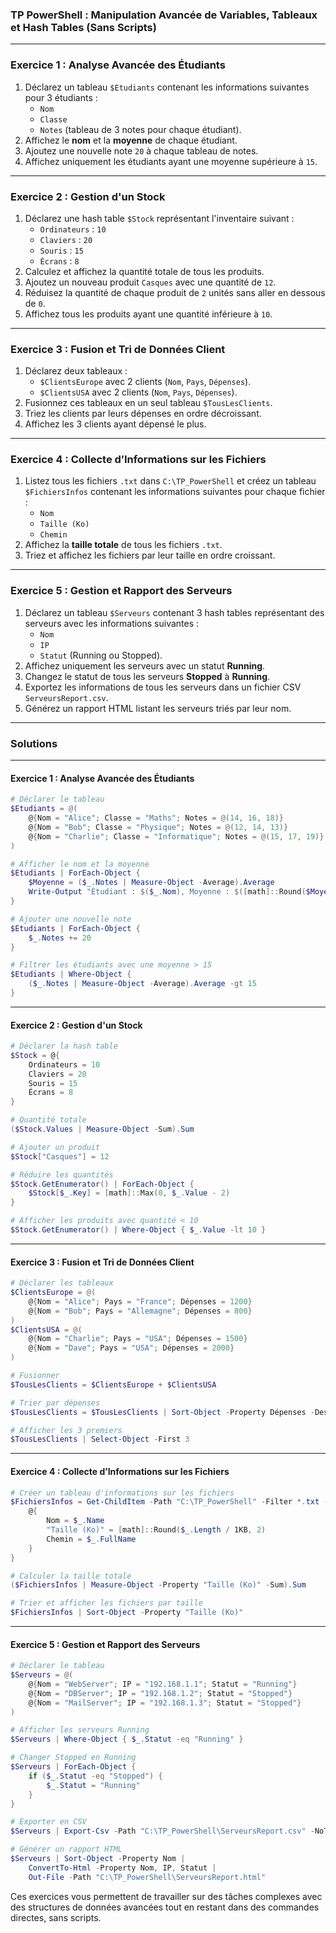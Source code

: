 ### TP PowerShell : Manipulation Avancée de Variables, Tableaux et Hash Tables (Sans Scripts)

---

### **Exercice 1 : Analyse Avancée des Étudiants**

1. Déclarez un tableau `$Etudiants` contenant les informations suivantes pour 3 étudiants :
   - `Nom`
   - `Classe`
   - `Notes` (tableau de 3 notes pour chaque étudiant).
2. Affichez le **nom** et la **moyenne** de chaque étudiant.
3. Ajoutez une nouvelle note `20` à chaque tableau de notes.
4. Affichez uniquement les étudiants ayant une moyenne supérieure à `15`.

---

### **Exercice 2 : Gestion d'un Stock**

1. Déclarez une hash table `$Stock` représentant l'inventaire suivant :
   - `Ordinateurs` : `10`
   - `Claviers` : `20`
   - `Souris` : `15`
   - `Écrans` : `8`
2. Calculez et affichez la quantité totale de tous les produits.
3. Ajoutez un nouveau produit `Casques` avec une quantité de `12`.
4. Réduisez la quantité de chaque produit de `2` unités sans aller en dessous de `0`.
5. Affichez tous les produits ayant une quantité inférieure à `10`.

---

### **Exercice 3 : Fusion et Tri de Données Client**

1. Déclarez deux tableaux :
   - `$ClientsEurope` avec 2 clients (`Nom`, `Pays`, `Dépenses`).
   - `$ClientsUSA` avec 2 clients (`Nom`, `Pays`, `Dépenses`).
2. Fusionnez ces tableaux en un seul tableau `$TousLesClients`.
3. Triez les clients par leurs dépenses en ordre décroissant.
4. Affichez les 3 clients ayant dépensé le plus.

---

### **Exercice 4 : Collecte d’Informations sur les Fichiers**

1. Listez tous les fichiers `.txt` dans `C:\TP_PowerShell` et créez un tableau `$FichiersInfos` contenant les informations suivantes pour chaque fichier :
   - `Nom`
   - `Taille (Ko)`
   - `Chemin`
2. Affichez la **taille totale** de tous les fichiers `.txt`.
3. Triez et affichez les fichiers par leur taille en ordre croissant.

---

### **Exercice 5 : Gestion et Rapport des Serveurs**

1. Déclarez un tableau `$Serveurs` contenant 3 hash tables représentant des serveurs avec les informations suivantes :
   - `Nom`
   - `IP`
   - `Statut` (Running ou Stopped).
2. Affichez uniquement les serveurs avec un statut **Running**.
3. Changez le statut de tous les serveurs **Stopped** à **Running**.
4. Exportez les informations de tous les serveurs dans un fichier CSV `ServeursReport.csv`.
5. Générez un rapport HTML listant les serveurs triés par leur nom.

---

### **Solutions**

---

#### **Exercice 1 : Analyse Avancée des Étudiants**
```powershell
# Déclarer le tableau
$Etudiants = @(
    @{Nom = "Alice"; Classe = "Maths"; Notes = @(14, 16, 18)}
    @{Nom = "Bob"; Classe = "Physique"; Notes = @(12, 14, 13)}
    @{Nom = "Charlie"; Classe = "Informatique"; Notes = @(15, 17, 19)}
)

# Afficher le nom et la moyenne
$Etudiants | ForEach-Object {
    $Moyenne = ($_.Notes | Measure-Object -Average).Average
    Write-Output "Étudiant : $($_.Nom), Moyenne : $([math]::Round($Moyenne, 2))"
}

# Ajouter une nouvelle note
$Etudiants | ForEach-Object {
    $_.Notes += 20
}

# Filtrer les étudiants avec une moyenne > 15
$Etudiants | Where-Object {
    ($_.Notes | Measure-Object -Average).Average -gt 15
}
```

---

#### **Exercice 2 : Gestion d'un Stock**
```powershell
# Déclarer la hash table
$Stock = @{
    Ordinateurs = 10
    Claviers = 20
    Souris = 15
    Écrans = 8
}

# Quantité totale
($Stock.Values | Measure-Object -Sum).Sum

# Ajouter un produit
$Stock["Casques"] = 12

# Réduire les quantités
$Stock.GetEnumerator() | ForEach-Object {
    $Stock[$_.Key] = [math]::Max(0, $_.Value - 2)
}

# Afficher les produits avec quantité < 10
$Stock.GetEnumerator() | Where-Object { $_.Value -lt 10 }
```

---

#### **Exercice 3 : Fusion et Tri de Données Client**
```powershell
# Déclarer les tableaux
$ClientsEurope = @(
    @{Nom = "Alice"; Pays = "France"; Dépenses = 1200}
    @{Nom = "Bob"; Pays = "Allemagne"; Dépenses = 800}
)
$ClientsUSA = @(
    @{Nom = "Charlie"; Pays = "USA"; Dépenses = 1500}
    @{Nom = "Dave"; Pays = "USA"; Dépenses = 2000}
)

# Fusionner
$TousLesClients = $ClientsEurope + $ClientsUSA

# Trier par dépenses
$TousLesClients = $TousLesClients | Sort-Object -Property Dépenses -Descending

# Afficher les 3 premiers
$TousLesClients | Select-Object -First 3
```

---

#### **Exercice 4 : Collecte d’Informations sur les Fichiers**
```powershell
# Créer un tableau d'informations sur les fichiers
$FichiersInfos = Get-ChildItem -Path "C:\TP_PowerShell" -Filter *.txt -Recurse | ForEach-Object {
    @{
        Nom = $_.Name
        "Taille (Ko)" = [math]::Round($_.Length / 1KB, 2)
        Chemin = $_.FullName
    }
}

# Calculer la taille totale
($FichiersInfos | Measure-Object -Property "Taille (Ko)" -Sum).Sum

# Trier et afficher les fichiers par taille
$FichiersInfos | Sort-Object -Property "Taille (Ko)"
```

---

#### **Exercice 5 : Gestion et Rapport des Serveurs**
```powershell
# Déclarer le tableau
$Serveurs = @(
    @{Nom = "WebServer"; IP = "192.168.1.1"; Statut = "Running"}
    @{Nom = "DBServer"; IP = "192.168.1.2"; Statut = "Stopped"}
    @{Nom = "MailServer"; IP = "192.168.1.3"; Statut = "Stopped"}
)

# Afficher les serveurs Running
$Serveurs | Where-Object { $_.Statut -eq "Running" }

# Changer Stopped en Running
$Serveurs | ForEach-Object {
    if ($_.Statut -eq "Stopped") {
        $_.Statut = "Running"
    }
}

# Exporter en CSV
$Serveurs | Export-Csv -Path "C:\TP_PowerShell\ServeursReport.csv" -NoTypeInformation

# Générer un rapport HTML
$Serveurs | Sort-Object -Property Nom |
    ConvertTo-Html -Property Nom, IP, Statut |
    Out-File -Path "C:\TP_PowerShell\ServeursReport.html"
``` 

Ces exercices vous permettent de travailler sur des tâches complexes avec des structures de données avancées tout en restant dans des commandes directes, sans scripts.